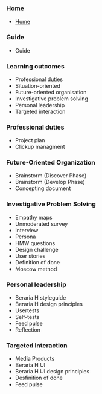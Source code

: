 ### Home

* [Home](https://git.fhict.nl/I476087/internship_berariah_s5_2023/-/wikis/Home)

### Guide

* Guide

### Learning outcomes

* Professional duties
* Situation-oriented
* Future-oriented organisation
* Investigative problem solving
* Personal leadership
* Targeted interaction

### Professional duties

* Project plan
* Clickup managment

### **Future-Oriented Organization**

* Brainstorm (Discover Phase)
* Brainstorm (Develop Phase)
* Concepting document

### **Investigative Problem Solving**

* Empathy maps
* Unmoderated survey
* Interview
* Persona
* HMW questions
* Design challenge
* User stories
* Definition of done
* Moscow method

### Personal leadership

* Beraria H styleguide
* Beraria H design principles
* Usertests
* Self-tests
* Feed pulse
* Reflection

### Targeted interaction

* Media Products
* Beraria H UI
* Beraria H UI design principles
* Desfinition of done
* Feed pulse
